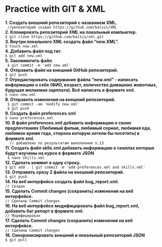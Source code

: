 # Practice with GIT & XML

 **1. Создать внешний репозиторий c названием XML.**  
```  //репозиторий создан https://github.com/balsis/XML ```  
 **2. Клонировать репозиторий XML на локальный компьютер.**  
  	`$ git clone https://github.com/balsis/xml.git`  
 **3. Внутри локального XML создать файл “new.XML”.**  
  `	$ touch new.xml  `  
 **4. Добавить файл под гит.**  
  	`$ git add new.xml`  
 **5. Закоммитить файл.**  
	 ` $ git commit -m 'add new.xml'`  
**6. Отправить файл на внешний GitHub репозиторий.**  
	  `$ git push`  
**7. Отредактировать содержание файла “new.xml” - написать информацию о себе (ФИО, возраст, количество домашних животных, будущая желаемая зарплата). Всё написать в формате xml.**  
	 ` $ nano new.xml `  
 **8. Отправить изменения на внешний репозиторий.**  
	 ` $ git commit -am 'modify new.xml'`  
	 ` $ git push`  
 **9. Создать файл preferences.xml**  
	 ``` $ nano preferences.xml ```  
  **10. В файл preferences.xml добавить информацию о своих предпочтениях (Любимый фильм, любимый сериал, любимая еда, любимое время года, сторона которую хотели бы посетить) в формате xml.**  
  `  // добавлено по результатам выполнения п.13`  
 **11. Создать файл sklls.xml добавить информацию о скиллах которые будут изучены на курсе в формате JSON**  
	 ` $ nano skills.xml`  
  **12. Сделать коммит в одну строку.**  
	  `$ git add . | git commit -m 'add preferences.xml and skills.xml'`   
	**13. Отправить сразу 2 файла на внешний репозиторий.**      
	  `$ git push`    
  **14. На веб интерфейсе создать файл bug_report.xml.**  
	  `// Создан`  
  **15. Сделать Commit changes (сохранить) изменения на веб интерфейсе.**  
	  `// Сделаны Commit changes`  
  **16. На веб интерфейсе модифицировать файл bug_report.xml, добавить баг репорт в формате xml.**  
	  `// Модифицирован `  
  **17. Сделать Commit changes (сохранить) изменения на веб интерфейсе.**  
	  `// Сделаны Commit changes`  
  **18. Синхронизировать внешний и локальный репозиторий JSON**  
	`$ git pull` 
